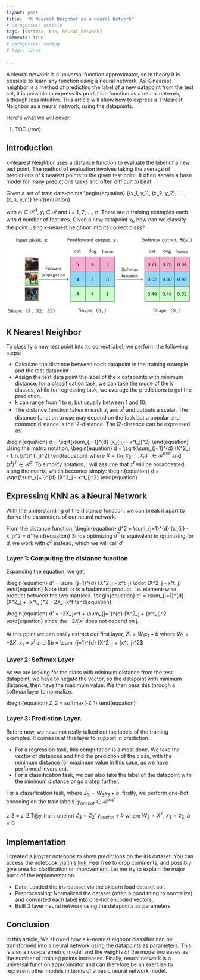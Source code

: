 ```yaml
---
layout: post
title:  "K Nearest Neighbor as a Neural Network"
# categories: article
tags: [softmax, knn, neural_network]
comments: true
# categories: coding
# tags: linux

---
```


A Neural network is a universal function approximator, so in theory it is possible to learn any function using a neural network. As K-nearest neighbor is a method of predicting the label of a new datapoint from the test set, it is possible to express its prediction function as a neural network, although less intuitive. This article will show how to express a 1-Nearest Neighbor as a neural network, using the datapoints.

Here's what we will cover:
1. TOC
{:toc}

## Introduction

k-Nearest Neighbor uses a distance function to evaluate the label of a new test point. The method of evaluation involves taking the average of predictions of k nearest points to the given test point. It often serves a base model for many predictions tasks and often difficult to beat.

Given a set of train data-points 
\begin{equation}
\{(x_1, y_1), (x_2, y_2), ... ,(x_n, y_n)\}
\end{equation}

with $x_i \in \mathcal{R}^d$, $y_i \in \mathcal{R}$ and i = 1, 2, ..., n. There are $n$ training examples each with d number of features. Given a new datapoint $x_t$, how can we classify the point using k-nearest neighbor into its correct class?   

![Softmax classifier](/images/softmax.png "source: ljvmiranda921.github.io")  

## K Nearest Neighbor

To classify a new test point into its correct label, we perform the following steps:

- Calculate the distance between each datapoint in the training example and the test datapoint
- Assign the test data point the label of the k datapoints with minimum distance. for a classification task, we can take the mode of the k classes, while for regressing task, we average the predictions to get the prediction.
- k can range from 1 to n, but usually between 1 and 10.
- The distance function takes in each $x_i$ and $x^t$ and outputs a scalar. The distance function to use may depend on the task but a popular and common distance is the l2-distance. The l2-distance can be expressed as:

\begin{equation}
d = \sqrt{\sum_{j=1}^{d} (x_{ij} - x^t_j)^2}
\end{equation}
Using the matrix notation, 
\begin{equation}
d = \sqrt{\sum_{j=1}^{d} (X^2_j - 1_n.(x^t)^T_j)^2}
\end{equation}
where $X = (x_1, x_2, ..., x_n)^T \in \mathcal{R}^{nxd}$ and $(x^t)^T \in \mathcal{R}^d$. To simplify notation, I will assume that $x^t$ will be broadcasted along the matrix, which becomes simply:
\begin{equation}
d = \sqrt{\sum_{j=1}^{d} (X^2_j - x^t_j)^2}
\end{equation}

## Expressing KNN as a Neural Network
With the understanding of the distance function, we can break it apart to derive the parameters of our neural network.

From the distance function, 
\begin{equation}
d^2 = \sum_{j=1}^{d} (x_{ij} - x_j)^2 = d'
\end{equation}
Since optimizing $d^2$ is equivalent to optimizing for $d$, we work with $d^2$ instead, which we will call $d'$

### Layer 1: Computing the distance function
Expanding the equation, we get:

\begin{equation}
d' = \sum_{j=1}^{d} (X^2_j - x^t_j) \odot (X^2_j - x^t_j)
\end{equation}
Note that: $\odot$ is a hadamard product, i.e. element-wise product between the two matrices.
\begin{equation}
d' = \sum_{j=1}^{d} (X^2_j + (x^t_j)^2 - 2X_j.x^t
\end{equation}

\begin{equation}
d' = -2X_jx^t + \sum_{j=1}^{d} (X^2_j + (x^t_j)^2
\end{equation}
since the $-2X_jx^t$ does not depend on j.

At this point we can easily extract our first layer, $Z_1 = W_1x_1 + b$ where $W_1 = -2X$, $x_1 = x^t$ and $b = \sum_{j=1}^{d} (X^2_j + (x^t_j)^2$

### Layer 2: Softmax Layer
As we are looking for the class with minimum distance from the test datapoint, we have to negate the vector, so the datapoint with minimum distance, then have the maximum value. We then pass this through a softmax layer to normalize.

\begin{equation}
Z_2 = softmax(-Z_1)
\end{equation}

### Layer 3: Prediction Layer.
Before now, we have not really talked out the labels of the training examples. It comes in at this layer to support in prediction. 

- For a regression task, this computation is almost done. We take the vector of distances and find the prediction of the class, with the minimum distance (or maximum value in this case, as we have performed inversion).
- For a classification task, we can also take the label of the datapoint with the minimum distance or go a step further.

For a classification task, where $Z_3 = W_3x_3 + b$, firstly, we perform one-hot encoding on the train labels. $y_{onehot} \in \mathcal{R}^{nxd}$

z_3 = z_2.T@y_train_onehot
$Z_3 = Z_2^Ty_{onehot} + b$ where $W_3 = X^T$, $x_3 = z_2$, $b = 0$

## Implementation

I created a jupyter notebook to show predictions on the iris dataset. You can access the notebook [via this link](\notebooks\knn_as_neural_network.ipynb). Feel free to drop comments, and possibly give area for clarification or improvement. Let me try to explain the major parts of the implementation.

- Data: Loaded the iris dataset via the sklearn load dataset api.
- Preprocessing: Normalized the dataset (often a good thing to normalize) and converted each label into one-hot encoded vectors.
- Built 3 layer neural network using the datapoints as parameters.

## Conclusion

In this article, We showed how a k-nearest eighbor classifier can be transformed into a neural network using the datapoints as parameters. This is also a non-parametric model and the weights of the model increases as the number of training points increases. Finally, neural network is a universal function approximator and can therefore be an exercise to represent other models in terms of a basic neural network model.
